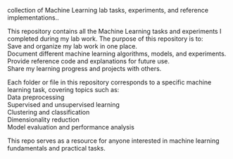 collection of Machine Learning lab tasks, experiments, and reference implementations..

This repository contains all the Machine Learning tasks and experiments I completed during my lab work. 
The purpose of this repository is to:  
Save and organize my lab work in one place.  
Document different machine learning algorithms, models, and experiments.  
Provide reference code and explanations for future use.  
Share my learning progress and projects with others.  

Each folder or file in this repository corresponds to a specific machine learning task, covering topics such as:  
Data preprocessing  
Supervised and unsupervised learning  
Clustering and classification  
Dimensionality reduction  
Model evaluation and performance analysis  

This repo serves as a resource for anyone interested in machine learning fundamentals and practical tasks.
